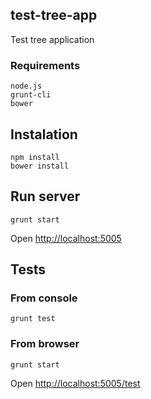 ## test-tree-app
Test tree application

### Requirements 
```
node.js
grunt-cli
bower
```

## Instalation
```
npm install
bower install
```

## Run server
```
grunt start
```
Open [http://localhost:5005](http://localhost:5005)

## Tests
### From console
```
grunt test
```

### From browser
```
grunt start
```
Open [http://localhost:5005/test](http://localhost:5005/test)

